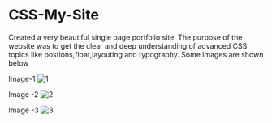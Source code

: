 # CSS-My-Site
Created a very beautiful single page portfolio site. 
The purpose of the website was to get the clear and deep understanding of advanced CSS topics like postions,float,layouting and typography.
Some images are shown below

Image-1
![1](https://user-images.githubusercontent.com/60089398/156754584-07a3a3f1-fcd1-496c-b8b0-00770dbb515b.JPG)

Image -2
![2](https://user-images.githubusercontent.com/60089398/156754628-b032a56a-e50a-4aaf-8e67-f7b2a6af7fa5.JPG)

Image -3
![3](https://user-images.githubusercontent.com/60089398/156754658-749b3198-9271-4b74-8925-7dbfb3406478.JPG)

